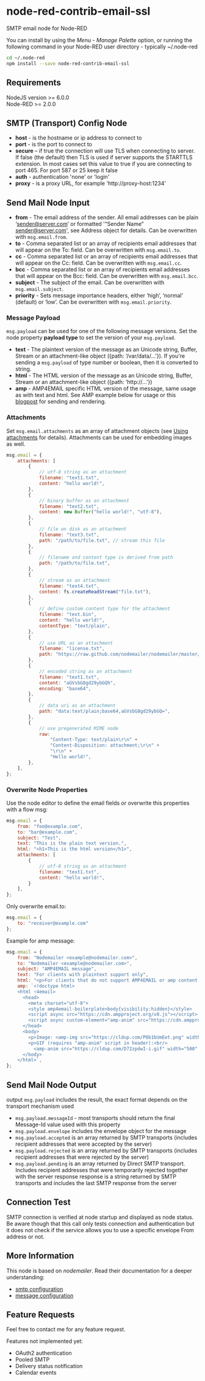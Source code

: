 # node-red-contrib-email-ssl

SMTP email node for Node-RED



You can install by using the *Menu - Manage Palette* option, or running the following command in your Node-RED user directory - typically ~/.node-red

```sh
cd ~/.node-red
npm install --save node-red-contrib-email-ssl
```

## Requirements

NodeJS version >= 6.0.0 \
Node-RED >= 2.0.0

## SMTP (Transport) Config Node

-   **host** - is the hostname or ip address to connect to
-   **port** - is the port to connect to
-   **secure** – if true the connection will use TLS when connecting to server. If false (the default) then TLS is used if server supports the STARTTLS extension. In most cases set this value to true if you are connecting to port 465. For port 587 or 25 keep it false
-   **auth** - authentication 'none' or 'login'
-   **proxy** - is a proxy URL, for example 'http://proxy-host:1234'

## Send Mail Node Input

-   **from** - The email address of the sender. All email addresses can be plain ‘sender@server.com’ or formatted '“Sender Name” sender@server.com', see Address object for details. Can be overwritten with `msg.email.from`.
-   **to** - Comma separated list or an array of recipients email addresses that will appear on the To: field. Can be overwritten with `msg.email.to`.
-   **cc** - Comma separated list or an array of recipients email addresses that will appear on the Cc: field. Can be overwritten with `msg.email.cc`.
-   **bcc** - Comma separated list or an array of recipients email addresses that will appear on the Bcc: field. Can be overwritten with `msg.email.bcc`.
-   **subject** - The subject of the email. Can be overwritten with `msg.email.subject`.
-   **priority** -  Sets message importance headers, either ‘high’, ‘normal’ (default) or ‘low’. Can be overwritten with `msg.email.priority`.

### Message Payload

`msg.payload` can be used for one of the following message versions. Set the node property **payload type** to set the version of your `msg.payload`.

-   **text** - The plaintext version of the message as an Unicode string, Buffer, Stream or an attachment-like object ({path: ‘/var/data/…'}). If you're sending a `msg.payload` of type number or boolean, then it is converted to string.
-   **html** - The HTML version of the message as an Unicode string, Buffer, Stream or an attachment-like object ({path: ‘http://…'})
-   **amp** - AMP4EMAIL specific HTML version of the message, same usage as with text and html. See AMP example below for usage or this [blogpost](https://blog.nodemailer.com/2019/12/30/testing-amp4email-with-nodemailer/) for sending and rendering.

### Attachments

Set `msg.email.attachments` as an array of attachment objects (see [Using attachments](https://nodemailer.com/message/attachments/) for details). Attachments can be used for embedding images as well.

```js
msg.email = {
    attachments: [
        {
            // utf-8 string as an attachment
            filename: "text1.txt",
            content: "hello world!",
        },
        {
            // binary buffer as an attachment
            filename: "text2.txt",
            content: new Buffer("hello world!", "utf-8"),
        },
        {
            // file on disk as an attachment
            filename: "text3.txt",
            path: "/path/to/file.txt", // stream this file
        },
        {
            // filename and content type is derived from path
            path: "/path/to/file.txt",
        },
        {
            // stream as an attachment
            filename: "text4.txt",
            content: fs.createReadStream("file.txt"),
        },
        {
            // define custom content type for the attachment
            filename: "text.bin",
            content: "hello world!",
            contentType: "text/plain",
        },
        {
            // use URL as an attachment
            filename: "license.txt",
            path: "https://raw.github.com/nodemailer/nodemailer/master/LICENSE",
        },
        {
            // encoded string as an attachment
            filename: "text1.txt",
            content: "aGVsbG8gd29ybGQh",
            encoding: "base64",
        },
        {
            // data uri as an attachment
            path: "data:text/plain;base64,aGVsbG8gd29ybGQ=",
        },
        {
            // use pregenerated MIME node
            raw:
                "Content-Type: text/plain\r\n" +
                "Content-Disposition: attachment;\r\n" +
                "\r\n" +
                "Hello world!",
        },
    ],
};
```

### Overwrite Node Properties

Use the node editor to define the email fields or overwrite this properties with a flow msg:

```js
msg.email = {
    from: "foo@example.com",
    to: "bar@example.com",
    subject: "Test",
    text: "This is the plain text version.",
    html: "<h1>This is the html version</h1>",
    attachments: [
        {
            // utf-8 string as an attachment
            filename: "text1.txt",
            content: "hello world!",
        }
    ],
};
```

Only overwrite email.to:
```js
msg.email = {
    to: "receiver@example.com"
};
```

Example for amp message:

```js
msg.email = {
    from: "Nodemailer <example@nodemailer.com>",
    to: "Nodemailer <example@nodemailer.com>",
    subject: "AMP4EMAIL message",
    text: "For clients with plaintext support only",
    html: "<p>For clients that do not support AMP4EMAIL or amp content is not valid</p>",
    amp: `<!doctype html>
    <html ⚡4email>
      <head>
        <meta charset="utf-8">
        <style amp4email-boilerplate>body{visibility:hidden}</style>
        <script async src="https://cdn.ampproject.org/v0.js"></script>
        <script async custom-element="amp-anim" src="https://cdn.ampproject.org/v0/amp-anim-0.1.js"></script>
      </head>
      <body>
        <p>Image: <amp-img src="https://cldup.com/P0b1bUmEet.png" width="16" height="16"/></p>
        <p>GIF (requires "amp-anim" script in header):<br/>
          <amp-anim src="https://cldup.com/D72zpdwI-i.gif" width="500" height="350"/></p>
      </body>
    </html>`,
};
```

## Send Mail Node Output

output `msg.payload` includes the result, the exact format depends on the transport mechanism used

-   `msg.payload.messageId` - most transports should return the final Message-Id value used with this property
-   `msg.payload.envelope` includes the envelope object for the message
-   `msg.payload.accepted` is an array returned by SMTP transports (includes recipient addresses that were accepted by the server)
-   `msg.payload.rejected` is an array returned by SMTP transports (includes recipient addresses that were rejected by the server)
-   `msg.payload.pending` is an array returned by Direct SMTP transport. Includes recipient addresses that were temporarily rejected together with the server response
    response is a string returned by SMTP transports and includes the last SMTP response from the server

## Connection Test

SMTP connection is verified at node startup and displayed as node status.
Be aware though that this call only tests connection and authentication but it does not check if the service allows you to use a specific envelope From address or not.

## More Information

This node is based on *nodemailer*. Read their documentation for a deeper understanding:

- [smtp configuration](https://nodemailer.com/smtp/)
- [message configuration](https://nodemailer.com/message/)

## Feature Requests

Feel free to contact me for any feature request.

Features not implemented yet:

- OAuth2 authentication
- Pooled SMTP
- Delivery status notification
- Calendar events


